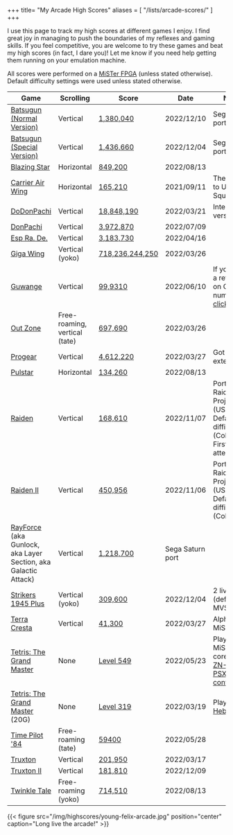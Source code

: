 +++
title= "My Arcade High Scores"
aliases = [
   "/lists/arcade-scores/"
]
+++

I use this page to track my high scores at different
games I enjoy. I find great joy in managing to push the boundaries of my
reflexes and gaming skills. If you feel competitive, you are welcome to try these
games and beat my high scores (in fact, I dare you)! Let me know if you
need help getting them running on your emulation machine.

All scores were performed on a [MiSTer FPGA](/posts/2020/10/dream-machine-mister-fpga/) (unless stated otherwise).
Default difficulty settings were used unless stated otherwise.

<!--
| | | |
-->
| Game | Scrolling | Score | Date | Notes |
|------|-----------|-------|------|--------|
|[Batsugun (Normal Version)](https://en.wikipedia.org/wiki/Batsugun) |Vertical|[1,380,040](/img/highscores/batsugun-20221210.jpg) |2022/12/10 | Sega Saturn port
|[Batsugun (Special Version)](https://en.wikipedia.org/wiki/Batsugun) |Vertical|[1,436,660](/img/highscores/batsugun-special-20221204.jpg) |2022/12/04 | Sega Saturn port
|[Blazing Star](https://en.wikipedia.org/wiki/Blazing_Star)      | Horizontal|[849,200](/img/highscores/blazing-star-20220813.jpg)      | 2022/08/13|
|[Carrier Air Wing](https://en.wikipedia.org/wiki/Carrier_Air_Wing_(video_game))      | Horizontal|[165,210](/img/highscores/carrier-air-wing-20210911.jpg)  | 2021/09/11   |The sequel to U.N. Squadron      |
|[DoDonPachi](https://en.wikipedia.org/wiki/DoDonPachi)      | Vertical|[18,848,190](/img/highscores/dodonpachi-20220321.jpg) |2022/03/21     |International version      |
|[DonPachi](https://en.wikipedia.org/wiki/DonPachi)      | Vertical|[3,972,870](/img/highscores/donpachi-20220709.jpg)   |2022/07/09   |      |
|[Esp Ra. De.](https://en.wikipedia.org/wiki/ESP_Ra.De.) | Vertical|[3,183,730](/img/highscores/esp-ra-de-20220416.jpg) |2022/04/16|
|[Giga Wing](https://en.wikipedia.org/wiki/Giga_Wing)      | Vertical (yoko)|[718,236,244,250](/img/highscores/giga-wing-20220326.jpg)     |2022/03/26 |      |
|[Guwange](https://en.wikipedia.org/wiki/Guwange)      | Vertical|[99,9310](/img/highscores/guwange-20220610.jpg) | 2022/06/10    | If you need a refresher on Chinese numerals, [click here](https://en.wikipedia.org/wiki/Chinese_numerology).     |
|[Out Zone](https://en.wikipedia.org/wiki/Out_Zone)     | Free-roaming, vertical (tate)|[697,690](/img/highscores/out-zone-20220326.jpg)      | 2022/03/26 |    |
|[Progear](https://en.wikipedia.org/wiki/Progear) |Vertical|[4,612,220](/img/highscores/progear-20220327.jpg)   | 2022/03/27   |Got the extend!      |
|[Pulstar](https://en.wikipedia.org/wiki/Pulstar_(video_game)) |Horizontal|[134,260](/img/highscores/pulstar-20220813.jpg)   | 2022/08/13   |      |
|[Raiden](https://en.wikipedia.org/wiki/Raiden_(video_game)) |Vertical|[168,610](/img/highscores/raiden-20221107.jpg)   | 2022/11/07   | Port: The Raiden Project (USA). Default difficulty (Colonel). First attempt!     |
|[Raiden II](https://en.wikipedia.org/wiki/Raiden_II) |Vertical|[450,956](/img/highscores/raiden-ii-20221106.jpg)   | 2022/11/06   | Port: The Raiden Project (USA). Default difficulty (Colonel).|
|[RayForce](https://en.wikipedia.org/wiki/RayForce) (aka Gunlock, aka Layer Section, aka Galactic Attack) |Vertical| [1,218,700](/img/highscores/rayforce-20221204.jpg) | Sega Saturn port
|[Strikers 1945 Plus](https://en.wikipedia.org/wiki/Strikers_1945_Plus)      | Vertical (yoko)|[309,600](/img/highscores/strikers-1945-plus-20221204.jpg)  |2022/12/04    | 2 lives (default MVS)     |
|[Terra Cresta](https://en.wikipedia.org/wiki/Terra_Cresta)     |Vertical|[41,300](/img/highscores/terra-cresta-20220327.jpg)  |2022/03/27     |Alpha MiSTer core      |
|[Tetris: The Grand Master](https://en.wikipedia.org/wiki/Tetris:_The_Grand_Master)  | None|[Level 549](/img/highscores/tgm-20220523.png)    |2022/05/23   |Played on MiSTer PSX core using [ZN-2 to PSX conversion](https://www.romhacking.net/reviews/8921/)      |
|[Tetris: The Grand Master](https://en.wikipedia.org/wiki/Tetris:_The_Grand_Master)  (20G)    | None|[Level 319](https://www.youtube.com/watch?v=6wJqaH9RW9M)   |2022/03/19    |Played on [Heboris](https://github.com/nightmareci/HeborisC7EX-SDL2)      |
|[Time Pilot '84](https://en.wikipedia.org/wiki/Time_Pilot_%2784) |Free-roaming (tate)|[59400](/img/highscores/timepilot84-20220528.png)     |2022/05/28  |     |
|[Truxton](https://en.wikipedia.org/wiki/Truxton_(video_game))      | Vertical|[201,950](/img/highscores/truxton-20220317.jpg)     |2022/03/17 | |
|[Truxton II](https://en.wikipedia.org/wiki/Truxton_II)      | Vertical|[181,810](/img/highscores/truxton-ii-20221209.jpg)     |2022/12/09 | |
|[Twinkle Tale](https://en.wikipedia.org/wiki/Twinkle_Tale)      | Free-roaming (yoko)|[714,510](/img/highscores/twinkle-tale-20220813.jpg)     |2022/08/13 | |

{{< figure src="/img/highscores/young-felix-arcade.jpg" position="center" caption="Long live the arcade!" >}}
